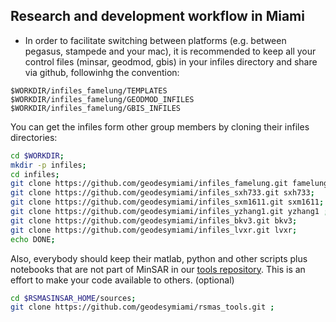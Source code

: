 ## Research and development workflow in Miami
* In order to facilitate  switching between  platforms (e.g. between pegasus, stampede and your mac), it is recommended to keep all your control files (minsar, geodmod, gbis) in your infiles directory and share via github, followinhg the convention:
```
$WORKDIR/infiles_famelung/TEMPLATES
$WORKDIR/infiles_famelung/GEODMOD_INFILES
$WORKDIR/infiles_famelung/GBIS_INFILES
```
You can get the infiles form other group members by cloning their infiles directories: 

```bash
cd $WORKDIR;
mkdir -p infiles;
cd infiles;
git clone https://github.com/geodesymiami/infiles_famelung.git famelung; 
git clone https://github.com/geodesymiami/infiles_sxh733.git sxh733; 
git clone https://github.com/geodesymiami/infiles_sxm1611.git sxm1611;
git clone https://github.com/geodesymiami/infiles_yzhang1.git yzhang1 ; 
git clone https://github.com/geodesymiami/infiles_bkv3.git bkv3;
git clone https://github.com/geodesymiami/infiles_lvxr.git lvxr;
echo DONE;
```
Also, everybody should keep their matlab, python and other scripts  plus notebooks that are not part of MinSAR in our [tools repository](https://github.com/geodesymiami/rsmas_tools). This is an effort to make your code available to others. (optional)
```bash
cd $RSMASINSAR_HOME/sources;
git clone https://github.com/geodesymiami/rsmas_tools.git ; 
```
